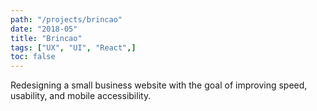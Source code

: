 ```yaml
---
path: "/projects/brincao"
date: "2018-05"
title: "Brincao"
tags: ["UX", "UI", "React",]
toc: false
---
```


Redesigning a small business website with the goal of improving speed, usability, and mobile accessibility.
